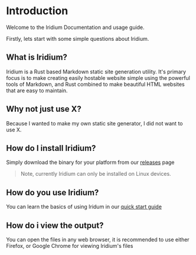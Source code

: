 # Introduction
Welcome to the Iridium Documentation and usage guide.

Firstly, lets start with some simple questions about Iridium.

## What is Iridium?
Iridium is a Rust based Markdown static site generation utility. It's primary focus is to make creating easily hostable website simple using the powerful tools of Markdown, and Rust combined to make beautiful HTML websites that are easy to maintain.

## Why not just use X?
Because I wanted to make my own static site generator, I did not want to use X.

## How do I install Iridium?
Simply download the binary for your platform from our [releases](https://github.com/fatalcenturion/Iridium/releases/) page
> Note, currently Iridium can only be installed on Linux devices.

## How do you use Iridium?
You can learn the basics of using Iridum in our [quick start guide](quickstart.md)

## How do i view the output?
You can open the files in any web browser, it is recommended to use either Firefox, or Google Chrome for viewing Iridium's files
